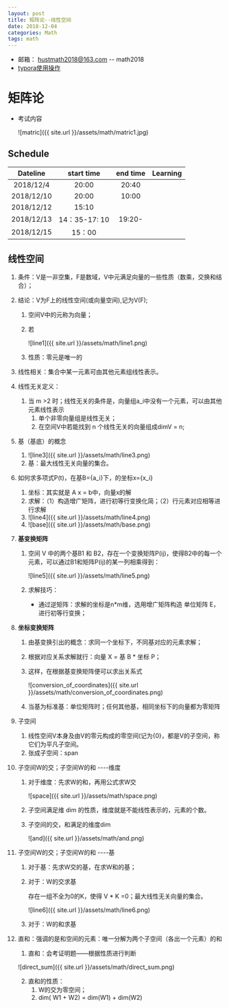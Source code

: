 ```yaml
---
layout: post
title: 矩阵论--线性空间
date: 2018-12-04
categories: Math
tags: math 
---
```


+ 邮箱： hustmath2018@163.com -- math2018
+ [typora使用操作](https://blog.csdn.net/WeiDelight/article/details/81011921)
# 矩阵论 

+ 考试内容

  ![matric]({{ site.url }}/assets/math/matric1.jpg)


## Schedule

|Dateline|start time|end time|Learning|
|:-:|:-:|:-:|:-:|
|2018/12/4|20:00|20:40||
|2018/12/10|20:00|10:00||
|2018/12/12|15:10|||
|2018/12/13|14：35-17: 10|19:20-||
|2018/12/15|15：00|||



## 线性空间

1. 条件：V是一非空集，F是数域，V中元满足向量的一些性质（数乘，交换和结合）；

2. 结论：V为F上的线性空间(或向量空间),记为V(F);

   1. 空间V中的元称为向量；

   2. 若

      ![line1]({{ site.url }}/assets/math/line1.png)

   3. 性质：零元是唯一的

3. 线性相关：集合中某一元素可由其他元素组线性表示。

4. 线性无关定义：

   1. 当 m >2 时；线性无关的条件是，向量组a_i中没有一个元素，可以由其他元素线性表示
      1. 单个非零向量组是线性无关；
      2. 在空间V中若能找到 n 个线性无关的向量组成dimV = n; 

5. 基（基底）的概念

   1. ![line3]({{ site.url }}/assets/math/line3.png)
   2. 基：最大线性无关向量的集合。

6. 如何求多项式P(t)，在基B={a_i}下，的坐标x={x_i}

   1. 坐标：其实就是 A x = b中，向量x的解
   2. 求解：（1）构造增广矩阵，进行初等行变换化简；（2）行元素对应相等进行求解
   3. ![line4]({{ site.url }}/assets/math/line4.png)
   4. ![base]({{ site.url }}/assets/math/base.png)

1. **基变换矩阵**

   1. 空间 V 中的两个基B1 和 B2，存在一个变换矩阵P(ij)，使得B2中的每一个元素，可以通过B1和矩阵P(ij)的某一列相乘得到：

      ![line5]({{ site.url }}/assets/math/line5.png)

   2. 求解技巧：

      + 通过逆矩阵：求解的坐标是n*m维，选用增广矩阵构造 单位矩阵 E，进行初等行变换；

2. **坐标变换矩阵**

   1. 由基变换引出的概念：求同一个坐标下，不同基对应的元素求解；

   2. 根据对应关系求解就行：向量 X = 基 B * 坐标 P；

   3. 这样，在根据基变换矩阵便可以求出关系式

      ![conversion_of_coordinates]({{ site.url }}/assets/math/conversion_of_coordinates.png)

   4. 当基为标准基：单位矩阵时；任何其他基，相同坐标下的向量都为零矩阵

3. 子空间

   1. 线性空间V本身及由V的零元构成的零空间(记为{0}，都是V的子空间，称它们为平凡子空间。
   2. 张成子空间：span

4. 子空间W的交；子空间W的和 ----维度

   1. 对于维度：先求W的和，再用公式求W交

      ![space]({{ site.url }}/assets/math/space.png)

   2. 子空间满足维 dim 的性质，维度就是不能线性表示的，元素的个数。

   3. 子空间的交，和满足的维度dim 

      ![and]({{ site.url }}/assets/math/and.png)

5. 子空间W的交；子空间W的和 ----基

   1. 对于基：先求W交的基，在求W和的基；

   2. 对于：W的交求基

      存在一组不全为0的K，使得 V * K =0；最大线性无关向量的集合。

      ![line6]({{ site.url }}/assets/math/line6.png)

   3. 对于：W的和求基

6. 直和：强调的是和空间的元素：唯一分解为两个子空间（各出一个元素）的和

   1. 直和：会考证明题——根据性质进行判断

   ![direct_sum]({{ site.url }}/assets/math/direct_sum.png)

   2. 直和的性质：
      1. W的交为零空间；
      2. dim( W1 + W2) = dim(W1) + dim(W2) 
